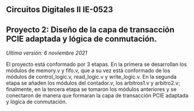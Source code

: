 ## Circuitos Digitales II IE-0523
## Proyecto 2: Diseño de la capa de transacción PCIE adaptada y lógica de conmutación.
*Ultima versión: 6 noviembre 2021*


El proyecto está conformado por 3 etapas. En la primera se desarrollan los módulos de memory.v y fifo.v, que a su vez está conformado de los módulos de control_logic.v, read_logic.v y write_logic.v. En la segunda etapa se añaden los módulos del contador.v, los arbitros1.v y arbitro2.v; finalmente, en la tercera etapa se tomaron los módulos anteriores y se conectaron de manera que formaran la capa de transacción PCIE adaptada y lógica de conmutación.

